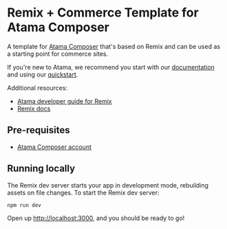 # Remix + Commerce Template for Atama Composer
A template for [Atama Composer](https://www.atama.co) that's based on Remix and can be used as a starting point for commerce sites.

If you're new to Atama, we recommend you start with our [documentation](https://www.atama.co/docs/getting-started) and using our [quickstart](https://www.atama.co/docs/getting-started/quickstart).

Additional resources:
- [Atama developer guide for Remix](https://www.atama.co/docs/composer-studio/developer-guides/guides/remix)
- [Remix docs](https://remix.run/docs)

## Pre-requisites

- [Atama Composer account](https://composer.atama.app/signup)

## Running locally

The Remix dev server starts your app in development mode, rebuilding assets on file changes. To start the Remix dev server:

```sh
npm run dev
```

Open up [http://localhost:3000](http://localhost:3000), and you should be ready to go!
